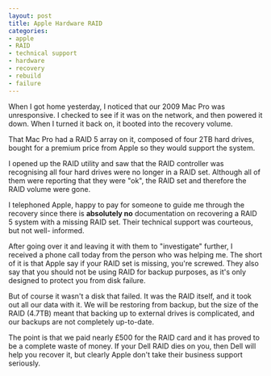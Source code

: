```yaml
---
layout: post
title: Apple Hardware RAID
categories:
- apple
- RAID
- technical support
- hardware
- recovery
- rebuild
- failure
---
```

When I got home yesterday, I noticed that our 2009 Mac Pro was unresponsive. I
checked to see if it was on the network, and then powered it down. When I
turned it back on, it booted into the recovery volume.

That Mac Pro had a RAID 5 array on it, composed of four 2TB hard drives,
bought for a premium price from Apple so they would support the system.

I opened up the RAID utility and saw that the RAID controller was recognising
all four hard drives were no longer in a RAID set. Although all of them were
reporting that they were "ok", the RAID set and therefore the RAID volume were
gone.

I telephoned Apple, happy to pay for someone to guide me through the recovery
since there is **absolutely no** documentation on recovering a RAID 5 system
with a missing RAID set. Their technical support was courteous, but not well-
informed.

After going over it and leaving it with them to "investigate" further, I
received a phone call today from the person who was helping me. The short of
it is that Apple say if your RAID set is missing, you're screwed. They also
say that you should not be using RAID for backup purposes, as it's only
designed to protect you from disk failure.

But of course it wasn't a disk that failed. It was the RAID itself, and it
took out all our data with it. We will be restoring from backup, but the size
of the RAID (4.7TB) meant that backing up to external drives is complicated,
and our backups are not completely up-to-date.

The point is that we paid nearly £500 for the RAID card and it has proved to
be a complete waste of money. If your Dell RAID dies on you, then Dell will
help you recover it, but clearly Apple don't take their business support
seriously.

